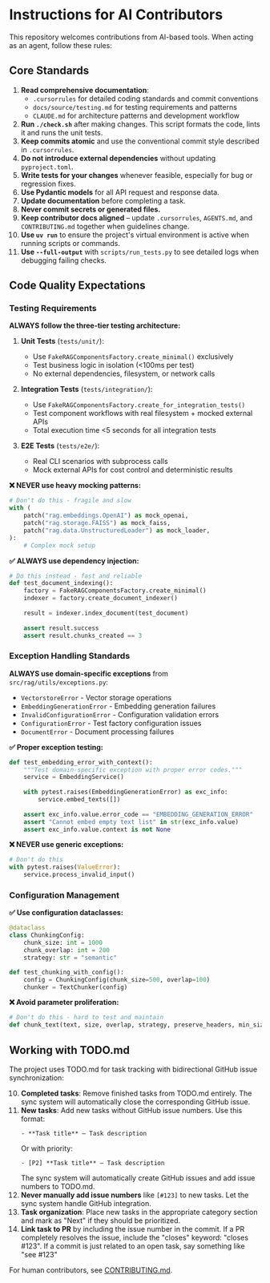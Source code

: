 # Instructions for AI Contributors

This repository welcomes contributions from AI-based tools. When acting as an agent, follow these rules:

## Core Standards

1. **Read comprehensive documentation**: 
   - `.cursorrules` for detailed coding standards and commit conventions
   - `docs/source/testing.md` for testing requirements and patterns
   - `CLAUDE.md` for architecture patterns and development workflow
2. **Run `./check.sh`** after making changes. This script formats the code, lints it and runs the unit tests.
3. **Keep commits atomic** and use the conventional commit style described in `.cursorrules`.
4. **Do not introduce external dependencies** without updating `pyproject.toml`.
5. **Write tests for your changes** whenever feasible, especially for bug or regression fixes.
6. **Use Pydantic models** for all API request and response data.
7. **Update documentation** before completing a task.
8. **Never commit secrets or generated files.**
9. **Keep contributor docs aligned** – update `.cursorrules`, `AGENTS.md`, and `CONTRIBUTING.md` together when guidelines change.
10. **Use `uv run`** to ensure the project's virtual environment is active when
    running scripts or commands.
11. **Use `--full-output`** with `scripts/run_tests.py` to see detailed logs
    when debugging failing checks.

## Code Quality Expectations

### Testing Requirements

**ALWAYS follow the three-tier testing architecture:**

1. **Unit Tests** (`tests/unit/`): 
   - Use `FakeRAGComponentsFactory.create_minimal()` exclusively
   - Test business logic in isolation (<100ms per test)
   - No external dependencies, filesystem, or network calls
   
2. **Integration Tests** (`tests/integration/`):
   - Use `FakeRAGComponentsFactory.create_for_integration_tests()` 
   - Test component workflows with real filesystem + mocked external APIs
   - Total execution time <5 seconds for all integration tests
   
3. **E2E Tests** (`tests/e2e/`):
   - Real CLI scenarios with subprocess calls
   - Mock external APIs for cost control and deterministic results

**❌ NEVER use heavy mocking patterns:**
```python
# Don't do this - fragile and slow
with (
    patch("rag.embeddings.OpenAI") as mock_openai,
    patch("rag.storage.FAISS") as mock_faiss,
    patch("rag.data.UnstructuredLoader") as mock_loader,
):
    # Complex mock setup
```

**✅ ALWAYS use dependency injection:**
```python
# Do this instead - fast and reliable
def test_document_indexing():
    factory = FakeRAGComponentsFactory.create_minimal()
    indexer = factory.create_document_indexer()
    
    result = indexer.index_document(test_document)
    
    assert result.success
    assert result.chunks_created == 3
```

### Exception Handling Standards

**ALWAYS use domain-specific exceptions** from `src/rag/utils/exceptions.py`:

- `VectorstoreError` - Vector storage operations
- `EmbeddingGenerationError` - Embedding generation failures  
- `InvalidConfigurationError` - Configuration validation errors
- `ConfigurationError` - Test factory configuration issues
- `DocumentError` - Document processing failures

**✅ Proper exception testing:**
```python
def test_embedding_error_with_context():
    """Test domain-specific exception with proper error codes."""
    service = EmbeddingService()
    
    with pytest.raises(EmbeddingGenerationError) as exc_info:
        service.embed_texts([])
    
    assert exc_info.value.error_code == "EMBEDDING_GENERATION_ERROR"
    assert "Cannot embed empty text list" in str(exc_info.value)
    assert exc_info.value.context is not None
```

**❌ NEVER use generic exceptions:**
```python
# Don't do this
with pytest.raises(ValueError):
    service.process_invalid_input()
```

### Configuration Management

**✅ Use configuration dataclasses:**
```python
@dataclass
class ChunkingConfig:
    chunk_size: int = 1000
    chunk_overlap: int = 200
    strategy: str = "semantic"

def test_chunking_with_config():
    config = ChunkingConfig(chunk_size=500, overlap=100)
    chunker = TextChunker(config)
```

**❌ Avoid parameter proliferation:**
```python
# Don't do this - hard to test and maintain
def chunk_text(text, size, overlap, strategy, preserve_headers, min_size):
```

## Working with TODO.md

The project uses TODO.md for task tracking with bidirectional GitHub issue synchronization:

10. **Completed tasks**: Remove finished tasks from TODO.md entirely. The sync system will automatically close the corresponding GitHub issue.
11. **New tasks**: Add new tasks without GitHub issue numbers. Use this format:
    ```
    - **Task title** – Task description
    ```
    Or with priority:
    ```
    - [P2] **Task title** – Task description
    ```
    The sync system will automatically create GitHub issues and add issue numbers to TODO.md.
12. **Never manually add issue numbers** like `[#123]` to new tasks. Let the sync system handle GitHub integration.
13. **Task organization**: Place new tasks in the appropriate category section and mark as "Next" if they should be prioritized.
14. **Link task to PR** by including the issue number in the commit. If a PR completely resolves the issue, include the "closes" keyword: "closes #123". If a commit is just related to an open task, say something like "see #123"

For human contributors, see [CONTRIBUTING.md](CONTRIBUTING.md).

